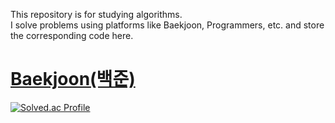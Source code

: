 This repository is for studying algorithms.</br>
I solve problems using platforms like Baekjoon, Programmers, etc. and store the corresponding code here.</br>

# [Baekjoon(백준)](https://www.acmicpc.net/)
[![Solved.ac Profile](http://mazassumnida.wtf/api/v2/generate_badge?boj=mldlcl2022)](https://solved.ac/mldlcl2022/)
